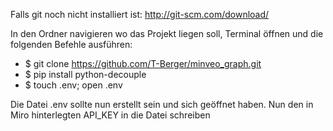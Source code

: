 Falls git noch nicht installiert ist: http://git-scm.com/download/

In den Ordner navigieren wo das Projekt liegen soll, Terminal öffnen und die folgenden Befehle ausführen:
- $ git clone https://github.com/T-Berger/minveo_graph.git
- $ pip install python-decouple
- $ touch .env; open .env

Die Datei .env sollte nun erstellt sein und sich geöffnet haben. Nun den in Miro hinterlegten API_KEY in die Datei schreiben